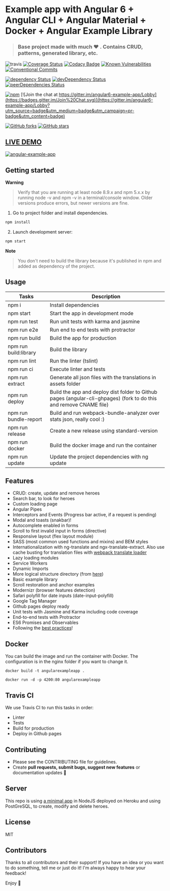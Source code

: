 # Example app with Angular 6 + Angular CLI + Angular Material + Docker + Angular Example Library

> ### Base project made with much  :heart: . Contains CRUD, patterns, generated library, etc.

![travis](https://travis-ci.org/Ismaestro/angular6-example-app.svg?branch=master)
[![Coverage Status](https://coveralls.io/repos/github/Ismaestro/angular6-example-app/badge.svg?branch=master)](https://coveralls.io/github/Ismaestro/angular6-example-app?branch=master)
[![Codacy Badge](https://api.codacy.com/project/badge/Grade/9d190a60fc864060ac054ba17a4e92e4)](https://www.codacy.com/app/Ismaestro/angular6-example-app?utm_source=github.com&utm_medium=referral&utm_content=Ismaestro/angular6-example-app&utm_campaign=badger)
[![Known Vulnerabilities](https://snyk.io/test/github/ismaestro/angular6-example-app/badge.svg)](https://snyk.io/test/github/ismaestro/angular6-example-app)
[![Conventional Commits](https://img.shields.io/badge/Conventional%20Commits-1.0.0-yellow.svg)](https://conventionalcommits.org)

[![dependency Status](https://david-dm.org/ismaestro/angular6-example-app.svg)](https://david-dm.org/ismaestro/angular6-example-app#info=dependencies)
[![devDependency Status](https://david-dm.org/ismaestro/angular6-example-app/dev-status.svg)](https://david-dm.org/ismaestro/angular6-example-app#info=devDependencies)
[![peerDependencies Status](https://david-dm.org/ismaestro/angular6-example-app/peer-status.svg)](https://david-dm.org/ismaestro/angular6-example-app?type=peer)

[![npm](https://img.shields.io/badge/demo-online-brightgreen.svg)](http://angularexampleapp.com/)
[![Join the chat at https://gitter.im/angular6-example-app/Lobby](https://badges.gitter.im/Join%20Chat.svg)](https://gitter.im/angular6-example-app/Lobby?utm_source=badge&utm_medium=badge&utm_campaign=pr-badge&utm_content=badge)

[![GitHub forks](https://img.shields.io/github/forks/ismaestro/angular6-example-app.svg?style=social&label=Fork)](https://github.com/ismaestro/angular6-example-app/fork)
[![GitHub stars](https://img.shields.io/github/stars/ismaestro/angular6-example-app.svg?style=social&label=Star)](https://github.com/ismaestro/angular6-example-app)

## [LIVE DEMO](http://angularexampleapp.com/)

[![angular-example-app](http://thumbsnap.com/i/aIpN07i3.png?0812)](http://angularexampleapp.com/)

## Getting started

**Warning**

> Verify that you are running at least node 8.9.x and npm 5.x.x by running node -v and npm -v in a terminal/console window. Older versions produce errors, but newer versions are fine.

1. Go to project folder and install dependencies.
 ```bash
 npm install
 ```

2. Launch development server:
 ```bash
 npm start
 ```

**Note**

> You don't need to build the library because it's published in npm and added as dependency of the project.

## Usage

Tasks                    | Description
-------------------------|---------------------------------------------------------------------------------------
npm i                    | Install dependencies
npm start                | Start the app in development mode
npm run test             | Run unit tests with karma and jasmine
npm run e2e              | Run end to end tests with protractor
npm run build            | Build the app for production
npm run build:library    | Build the library
npm run lint             | Run the linter (tslint)
npm run ci               | Execute linter and tests
npm run extract          | Generate all json files with the translations in assets folder
npm run deploy           | Build the app and deploy dist folder to Github pages (angular-cli-ghpages) (fork to do this and remove CNAME file)
npm run bundle-report    | Build and run webpack-bundle-analyzer over stats json, really cool :)
npm run release          | Create a new release using standard-version
npm run docker           | Build the docker image and run the container
npm run update           | Update the project dependencies with ng update

## Features

* CRUD: create, update and remove heroes
* Search bar, to look for heroes
* Custom loading page
* Angular Pipes
* Interceptors and Events (Progress bar active, if a request is pending)
* Modal and toasts (snakbar)!
* Autocomplete enabled in forms
* Scroll to first invalid input in forms (directive)
* Responsive layout (flex layout module)
* SASS (most common used functions and mixins) and BEM styles
* Internationalization with ng-translate and ngx-translate-extract. Also use cache busting for translation files with [webpack translate loader](https://github.com/ngx-translate/http-loader#angular-cliwebpack-translateloader-example)
* Lazy loading modules
* Service Workers
* Dynamic Imports
* More logical structure directory (from [here](https://itnext.io/choosing-a-highly-scalable-folder-structure-in-angular-d987de65ec7))
* Basic example library
* Scroll restoration and anchor examples
* Modernizr (browser features detection)
* Safari polyfill for date inputs (date-input-polyfill)
* Google Tag Manager
* Github pages deploy ready
* Unit tests with Jasmine and Karma including code coverage
* End-to-end tests with Protractor
* ES6 Promises and Observables
* Following the [best practices](https://angular.io/guide/styleguide)!

## Docker

You can build the image and run the container with Docker. The configuration is in the nginx folder if you want to change it.

`docker build -t angularexampleapp .`

`docker run -d -p 4200:80 angularexampleapp`

## Travis CI

We use Travis CI to run this tasks in order:
* Linter
* Tests
* Build for production
* Deploy in Github pages

## Contributing

- Please see the CONTRIBUTING file for guidelines.
- Create **pull requests, submit bugs, suggest new features** or documentation updates :wrench:

## Server

This repo is using [a minimal app](https://github.com/Ismaestro/nodejs-example-app) in NodeJS deployed on Heroku and using PostGreSQL, to create, modify and delete heroes.

## License

MIT

## Contributors

Thanks to all contributors and their support! 
If you have an idea or you want to do something, tell me or just do it!
I'm always happy to hear your feedback!

Enjoy :metal:
